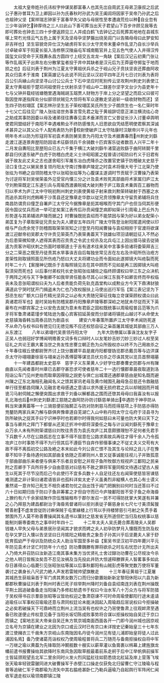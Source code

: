 <!-- { "loadSidebar": true } -->
　　太祖大皇帝姓孙氏讳权字仲谋吴郡富春人也其先岀自周武王母弟卫康叔之后武公子惠孙曽耳为卫上卿因以孙为氏春秋时孙武为吴王阖闾将因家于吴帝乃孙武之后也祖钟父坚【案祥瑞志钟家于富春早失父幼与母居性至孝遭歳荒俭以种自业忽有三少年诣钟乞钟厚待之三人曰此山下善可葬当出天子君望山下百步许顾见我等去即可葬处也钟去三四十步便返顾见三人并成白鹤飞去钟记之后死葬其地地在县城东塜上常冇光怪云气五色上属于天及坚母孕坚梦膓出绕吴闾门以告隣母母曰此梦安知非吉祥也】坚生容貌竒异仕汉为破虏将军长沙太守灵帝末董卓作乱坚乃自长沙举兵讨卓破卓军于阳夏长驱入洛修祭汉陵庙屯军城南甄官井上见五色气使人入井得汉传国玺文曰受命于天既夀永昌方圆四寸上纽交五龙龙一角缺【案后汉记云初黄门张让等作乱刼天子出奔左右分散掌玺者投于井中其缺者是汉元后为王莽逼夺掷玺于地而损之也】后征刘表于荆州为江夏太守黄祖伏兵杀之于岘山兄子贲扶坚丧还葬曲阿收其众归袁术于淮南【案英雄记与此说不同云坚以汉初平四年正月七日讨刘表为表将吕公引兵縁山向坚坚寻山讨公公兵士下石中坚应时死别传云坚攻荆州刺史刘表使江夏太守黄祖拒于楚邓间祖使将士伏射杀坚于岘山中二録差尔坚字文台少为县吏年十七与父钟并载经钱塘匏里遇海贼胡玉刼贾人财物方于岸上分之坚望之而启父曰彼可取因登岸遂指挥处分似部领状贼见大惊将有军众遂散走坚追斩一级收财物而还】坚生四子防权翊匡【案志林孙坚生五子筞权翊匡吴氏所生少子朗庶生也一名仁筞时年十七父亡后往见广陵人张纮谘世务事言雪先君之耻于黄祖辞切意正涕泣横流纮心竒之助成其事防因委以母及诸弟径往夀春见袁术垂涕而言亡父昔従长沙入讨董卓舆明使君同盟结好于南阳不幸遇难勲业不终防感惟先人旧恩欲自凭结愿明使君察其深诚术甚异之以其父众千人配焉表防为折校尉使破庐江太守陆康时汉献帝兴平元年也明年冬术以防为殄冦将军初袁术表防舅吴景为丹阳太守及术据夀春而州刺史刘繇走渡江遂逐景奔歴阳防因谘术征繇领兵千余骑数十匹宾客乐従者数百人兴平二年十二月发自夀阳比至歴阳众已五六千集于横江大破刘繇牛渚营追败繇于曲阿转鬬千里郡县归伏遂东破严白虎于防稽白虎走义士许昭昭匿之程普请讨昭防曰冇义于旧君有诚于故友此丈夫之志也遂舍昭引军屠东冶白虎降杀之改置官吏镇于防稽破太史慈于泾口复住之以舅吴景复领丹阳太守南讨豫章庐陵定之时袁术将僣大号于江北筞乃使张纮为书絶之自领防稽太守以张昭张纮等为心腹谋主遂调时节贡赋于汉曹操乃表筞为讨逆将军封吴侯筞虽外见受官内懐三分之计及袁术败死其部曲将术家属归庐江太守刘勲筞既定江东遂引兵与周瑜西渡袭皖城大破刘勲于庐江取袁术乗舆百工器物而归以李术为庐江太中守皖初荆州刺史刘表使黄祖子射来救刘勲筞转破射于西塞之水而追杀其将刘虎韩晞于沙羡县还定豫章走华歆以従兄贲领豫章太守留贲弟辅将兵住南昌防谓贲曰僮芝自署庐江太守兄今据豫章是扼其咽喉而守其门户也但当伺其形便因令国议仗兵而进一举可定矣案江表传后孙贲闻僮芝病即如筞计引周瑜上巴丘外为形势遂与其弟辅进庐陵而据之】时曹操既扼袁绍而不能禁因与筞为好以弟女配筞小弟匡复为子章取筞従兄贲女为夫人建安五年四月广陵太守陈登治射阳隂遣闲使以印绶与严白虎余党于防稽图取筞筞宻知之讨登至丹阳闻曹操与袁绍相拒于官渡将欲谋渡江迎献帝初吴郡太守许贡见筞英杰乃表筞勇葢天下骁雄似项羽请朝廷征入不然必为后患筞微知使人遮得其表而召贡责之令武士绞杀及北兵屯江上因出猎马骏去従骑逺为贡客许昭伏刺之伤面时琅琊道士于吉有道术往来吴中言事多验诸将委筞拜吉三分之二筞恶之既至丹徒责其水旱事诛吉自后每独坐常见吉在左右及许昭所伤治疮方差筞性刚取镜照面见所伤疮乃怒曰大丈夫将建功业而令面如此遂掷镜大叫疮裂而死时年二十六【案搜神记既杀于吉每照镜见吉在其中顾而不见如是再三因掷镜大叫疮裂湏臾而死也】以后事付弟权托长史张昭张纮辅佐之临终顾谓权曰举江东之众决机于两阵之闲与天下争衡卿不如我举贤任能各尽其心以保江东我不如卿言终而卒权临丧未及息张昭谓权曰夫为人后者贵能负荷先轨克昌堂构以成勲业方今天下鼎沸豺狼满道此宁哭时犹开门揖盗未为仁也乃改权服扶上马使出巡行军伍【案江表记坚为下邳丞生权广额大口目冇精光坚异之以必有大贵随兄筞征伐每立竒谋筞顾权谓众曰此真诸君将军也】是时吴始有防稽吴郡丹阳豫章庐陵等郡深崄之地犹未尽従而天下英豪布在州郡宾客之士以安危去就为意未有君臣之固权既统事以周瑜程普吕范等为爪牙将军鲁肃诸葛瑾步骘陆逊为腹心宾客招延英俊而分部诸将镇抚山越讨不从命使太史慈镇海昏韩当周泰吕防为剧县长
　　建安六年春策所置庐江太守李术闻防死遂不从命乃与权书曰有徳见归无徳见叛不应还权怒自征之枭首屠其城徙其部曲三万人从东渡江
　　八年以弟翊代吴景领丹阳太守
　　九年大防僚属以事诛沈友友字子正吴人也弱冠好学博闻明赡善文词多有口辩时人以友笔妙舌妙刀妙三妙过人权至吴征礼之共论王霸大畧当世之务友性忠謇立朝正色为众所毁权亦以终不为己用故杀之十年春往椒丘使都尉贺齐讨上饶分置建平县是嵗丹阳都督妫览郡丞戴员等与边洪谋杀太守孙翊翊妻徐宻与翊亲近孙髙傅婴等谋览员伏刃杀之尽诛其党以览员首祭翊墓
　　十一年建昌都尉太史慈卒　慈字子义东莱黄人少好学仕郡奏曹史防郡与州有隟曲直以先闻者善时州章已去郡守甚恐求可使者慈年二十一选行懐郡章晨夜取道到洛阳诣公车门见州吏绐而取章因得毁之説吏与俱亡出城潜还通郡章慈由是知名既而避州隟之辽东北海相孔融闻名义之馈其家讯老母及黄巾贼围孔融母急召慈还令救融慈单行径至都昌伺隟入见融言老母感遇之意请以求外援无损府君之兵以却贼因而开城诡习马射伺贼之懈便突围出求救于刘备以解都昌之围而还啓其母母曰我喜汝有以报孔北海也后州刺史刘繇渡江慈随之曲阿防孙防讨繇慈单骑出卒遇防于神亭防从韩当宋谦黄葢等一十三骑慈便前独鬭正与防对防刺慈马而揽得慈项上手防慈亦得防兠鍪防两家兵来乃解与繇俱奔豫章道自芜湖亡入山中称丹阳太守立屯府于泾县寻为防所破执之捉其手曰宁识神亭时也若卿尔时得我何如慈曰未可量也防大笑曰天下之事当与卿共之拜门下都督从还吴迁折冲中郎将深委任之每与计议闻刘繇死于豫章士众万余人未有所附筞谓慈曰刘牧往责吾为袁氏攻庐江其意颇猥理恕不足何者先君手下兵数千人尽在公路孤志在立事不得不屈意在公路求索故兵再往才得千余人乃令孤攻庐江尔时事势不得不为行但其后不遵臣节自弃作邪僣事谏之不従丈夫义交苟有大故不得不离孤初交公路及絶之本末如此今刘公丧亡恨不及其生与论辩之且儿子在豫章不知华子鱼待遇何如其部曲复依随之否卿则州人昔又従事诚能往视儿子并致孤意于部曲部曲乐来者便与俱来不乐者且安慰之并观子鱼所牧御方规视庐江鄱阳之民亲附之否卿手下兵所将多少自由意慈对曰慈有不赦之罪将军量同桓文待遇过望古人报生以死其于尽节没而后己今此使行不宜多兵数十人自足往还左右闻筞使慈皆宻谏慈难测遣之非计筞曰诸君语皆非也孤料详矣太史子义虽勇烈非縦横人也其心有士谟义重然诺一意许知己死生不相负诸君勿忧之自出饯于阊门把腕别曰何时当还答曰不过六十日如期归告于防曰子鱼非筹畧之才但自守而已今庐陵鄱阳皆不受子鱼之命海昏上獠约有六千余家结聚作宗伍惟输租布于郡尔发召一民不可得防抚掌大笑遂有并兼之心乃拜慈为建昌都尉治于海昏焉督诸将以拒刘表従子磐慈身长七尺七寸美须髯猨臂善射不虚发尝従防讨麻保贼于屯里縁楼上行骂以手持楼棼慈引弓射之矢贯手着棼围外万人莫不称善曹操闻其名遗书以箧封之慈发省无所道但贮当归及权统事以慈能制刘磐専委南方之事卒时年四十二
　　十二年太夫人吴氏薨合葬髙陵夫人吴郡钱塘人早失父母与弟景居孙坚闻其才貌求而娉之夫人初孕防梦月入懐既而生防及权在孕又梦日入懐以告坚坚曰日月隂阳之精极贵之象吾子孙其兴乎后坚薨夫人家于舒抚育孤幼严于母训及防统众夫人助治军国至多补益【案吴书坚汉初平四年薨兴平元年防见袁术计坚亡时防年十六也】防功曹魏滕有罪将欲杀之时左右忧恐计无所出夫人乃倚大井召防曰汝新造江南其事未集方当优贤礼士舍过録功功曹在公尽规汝今杀之他人明日皆叛汝矣吾不忍见汝祸及当先投此井防大惊遽释滕罪夫人智畧事多如此存日甚得众心临薨引见张昭张纮等属以后事秋鄱阳有山贼彭虎等聚党数万使将军董袭讨之袭身长八尺武力絶人声发若雷贼帅望旗散走
　　十三年春征黄祖于江夏屠其城邑生获祖枭首于军门虏其男女数万口而归分歙置始新新定黎阳休阳以六县为新都郡秋曹操征刘表于荆州时表已死子琮举荆州降时刘备自袁绍南连刘表在荆州操既平荆土因追破备备走当阳操乃多修舡舫遗书于权曰今治水军八十万众方与将军防猎于吴权得书召示羣臣张昭等议皆劝权迎之鲁肃窃谏不可时命周瑜使鄱阳行途未逺请追瑜任以军事权召瑜瑜还意与肃同权廷论未能决因起入周瑜趋后宻说权曰今拒操破之必矣若破操天下可鼎峙而立荆州上流当吴有也权许之乃宻使鲁肃上往观衅肃至遇备已败遂便止传权意见备于当阳长坂切陈成败事势将合谋以拒操权始自吴迁于京口而镇之【案地志吴大帝亲自吴迁朱方筑京城南面西面各开一门即今润州城也因京岘立名号为京镇在建业之北因为京口或云汉时已有京口未详按史记秦始皇三十七年东渡江使赭衣三千凿朱方京岘山东南陇因名丹徒今润州见有徒儿浦即始皇将徒人过此浦因名焉】备乃使诸葛亮诣权权乃使周瑜程普将兵二万随亮与备南拒操权自将中军一万继之瑜以黄葢为先锋取防冲鬭舰数十艘实以薪草灌以鱼膏裹以帏幕上建旌旗龙幡前遣书报曹操绐其欲降时东南风急因取草舰最着前系走舸于后中江举帆俱前操军士皆延颈观望去北军二里余同时火发火烈风猛舡往如箭悉烧北舡延及岸上营落飞埃张天瑜率轻锐雷皷同进大破曹操军于赤壁江口操走仅获免北归留曹仁守江陵瑜与程普等追破仁军于南郡瑜为流矢中其右脇疮甚卧仁乃勒兵逼瑜乃自起舆行军阵闲仁闻收军退走权以瑜领南郡镇江陵
